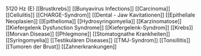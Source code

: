 5120 Hz (E)
[[Brustkrebs]]
[[Bunyavirus Infections]]
[[Carcinoma]]
[[Cellulitis]]
[[CHARGE-Syndrom]]
[[Dental - Jaw Kavitationen]]
[[Epitheliale Neoplasien]]
[[Epithelioma]]
[[Hydrosyringomyelia]]
[[Karzinomatose]]
[[Kiefergelenk Dysfunction Syndrome]]
[[Kiefergelenk-Syndrom]]
[[Krebs]]
[[Morvan Disease]]
[[Phlegmone]]
[[Stomatognathe Krankheiten]]
[[Syringomyelia]]
[[Testikulären Diseases]]
[[TMJ-Syndrom]]
[[Tonsillitis]]
[[Tumoren der Brust]]
[[Zahnerkrankungen]]